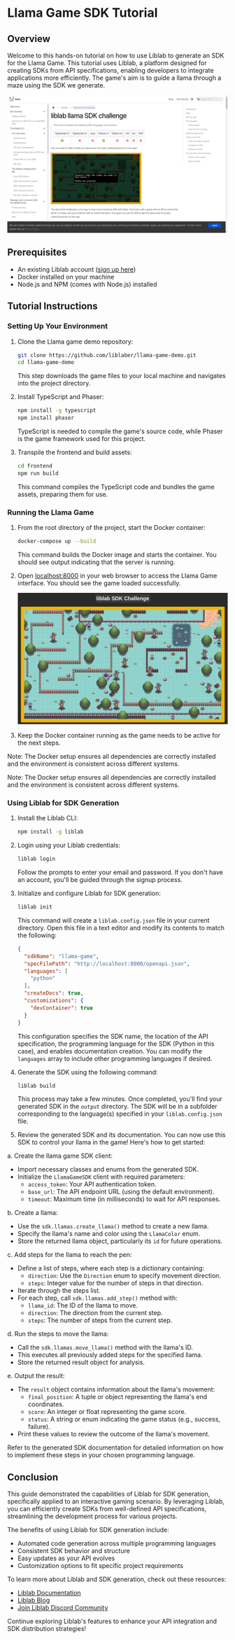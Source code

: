 # Llama Game SDK Tutorial

## Overview
Welcome to this hands-on tutorial on how to use Liblab to generate an SDK for the Llama Game. This tutorial uses Liblab, a platform designed for creating SDKs from API specifications, enabling developers to integrate applications more efficiently. The game's aim is to guide a llama through a maze using the SDK we generate.

   ![game](/screenshots/e006fb98-31cc-4b14-bc92-3ca23c066525.png)

## Prerequisites
- An existing Liblab account ([sign up here](https://developers.liblab.com))
- Docker installed on your machine
- Node.js and NPM (comes with Node.js) installed

## Tutorial Instructions

### Setting Up Your Environment
1. Clone the Llama game demo repository:
   ```bash
   git clone https://github.com/liblaber/llama-game-demo.git
   cd llama-game-demo
   ```
   This step downloads the game files to your local machine and navigates into the project directory.

2. Install TypeScript and Phaser:
   ```bash
   npm install -g typescript
   npm install phaser
   ```
   TypeScript is needed to compile the game's source code, while Phaser is the game framework used for this project.

3. Transpile the frontend and build assets:
   ```bash
   cd frontend
   npm run build
   ```
   This command compiles the TypeScript code and bundles the game assets, preparing them for use.

### Running the Llama Game
1. From the root directory of the project, start the Docker container:
   ```bash
   docker-compose up --build
   ```
   This command builds the Docker image and starts the container. You should see output indicating that the server is running.

2. Open [localhost:8000](http://localhost:8000) in your web browser to access the Llama Game interface. You should see the game loaded successfully.

   ![Game Interface](screenshots/e8637829-b2e8-4e3b-af34-f85dfde569e3.jpg)

3. Keep the Docker container running as the game needs to be active for the next steps.

Note: The Docker setup ensures all dependencies are correctly installed and the environment is consistent across different systems.

Note: The Docker setup ensures all dependencies are correctly installed and the environment is consistent across different systems.

### Using Liblab for SDK Generation
1. Install the Liblab CLI:
   ```bash
   npm install -g liblab
   ```
2. Login using your Liblab credentials:
   ```bash
   liblab login
   ```

   Follow the prompts to enter your email and password. If you don't have an account, you'll be guided through the signup process.

3. Initialize and configure Liblab for SDK generation:
   ```bash
   liblab init
   ```
   This command will create a `liblab.config.json` file in your current directory. Open this file in a text editor and modify its contents to match the following:

   ```json
   {
     "sdkName": "llama-game",
     "specFilePath": "http://localhost:8000/openapi.json",
     "languages": [
       "python"
     ],
     "createDocs": true,
     "customizations": {
       "devContainer": true
     }
   }
   ```

   This configuration specifies the SDK name, the location of the API specification, the programming language for the SDK (Python in this case), and enables documentation creation. You can modify the `languages` array to include other programming languages if desired.

4. Generate the SDK using the following command:
   ```bash
   liblab build
   ```
   This process may take a few minutes. Once completed, you'll find your generated SDK in the `output` directory. The SDK will be in a subfolder corresponding to the language(s) specified in your `liblab.config.json` file.

5. Review the generated SDK and its documentation. You can now use this SDK to control your llama in the game! Here's how to get started:

a. Create the llama game SDK client:
   - Import necessary classes and enums from the generated SDK.
   - Initialize the `LlamaGameSDK` client with required parameters:
     - `access_token`: Your API authentication token.
     - `base_url`: The API endpoint URL (using the default environment).
     - `timeout`: Maximum time (in milliseconds) to wait for API responses.

b. Create a llama:
   - Use the `sdk.llamas.create_llama()` method to create a new llama.
   - Specify the llama's name and color using the `LlamaColor` enum.
   - Store the returned llama object, particularly its `id` for future operations.

c. Add steps for the llama to reach the pen:
   - Define a list of steps, where each step is a dictionary containing:
     - `direction`: Use the `Direction` enum to specify movement direction.
     - `steps`: Integer value for the number of steps in that direction.
   - Iterate through the steps list.
   - For each step, call `sdk.llamas.add_step()` method with:
     - `llama_id`: The ID of the llama to move.
     - `direction`: The direction from the current step.
     - `steps`: The number of steps from the current step.

d. Run the steps to move the llama:
   - Call the `sdk.llamas.move_llama()` method with the llama's ID.
   - This executes all previously added steps for the specified llama.
   - Store the returned result object for analysis.

e. Output the result:
   - The `result` object contains information about the llama's movement:
     - `final_position`: A tuple or object representing the llama's end coordinates.
     - `score`: An integer or float representing the game score.
     - `status`: A string or enum indicating the game status (e.g., success, failure).
   - Print these values to review the outcome of the llama's movement.

Refer to the generated SDK documentation for detailed information on how to implement these steps in your chosen programming language.

## Conclusion
This guide demonstrated the capabilities of Liblab for SDK generation, specifically applied to an interactive gaming scenario. By leveraging Liblab, you can efficiently create SDKs from well-defined API specifications, streamlining the development process for various projects.

The benefits of using Liblab for SDK generation include:
- Automated code generation across multiple programming languages
- Consistent SDK behavior and structure
- Easy updates as your API evolves
- Customization options to fit specific project requirements

To learn more about Liblab and SDK generation, check out these resources:
- [Liblab Documentation](https://developers.liblab.com)
- [Liblab Blog](https://blog.liblab.com)
- [Join Liblab Discord Community](https://discord.gg/F8aECHbRkV)

Continue exploring Liblab's features to enhance your API integration and SDK distribution strategies!
